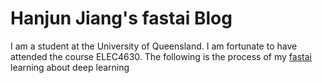 # Hanjun Jiang's fastai Blog
I am a student at the University of Queensland. I am fortunate to have attended the course ELEC4630.
The following is the process of my <a href="https://www.fast.ai/">fastai</a> learning about deep learning
